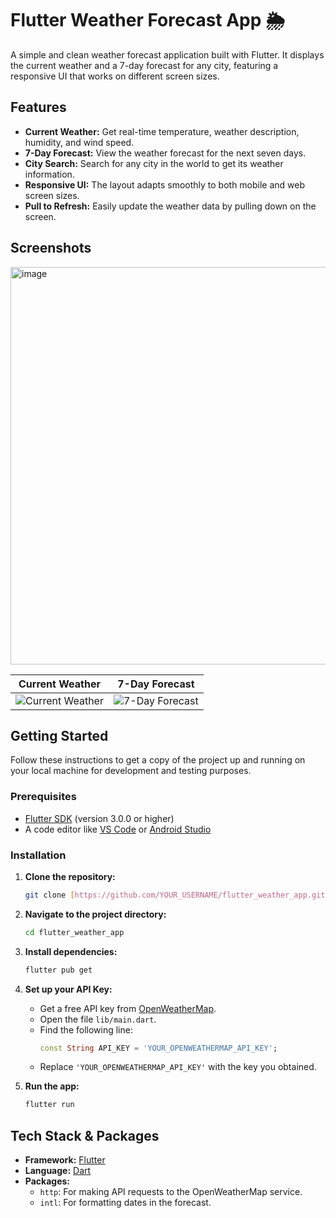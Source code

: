 # Flutter Weather Forecast App 🌦️

A simple and clean weather forecast application built with Flutter. It displays the current weather and a 7-day forecast for any city, featuring a responsive UI that works on different screen sizes.

## Features

-   **Current Weather:** Get real-time temperature, weather description, humidity, and wind speed.
-   **7-Day Forecast:** View the weather forecast for the next seven days.
-   **City Search:** Search for any city in the world to get its weather information.
-   **Responsive UI:** The layout adapts smoothly to both mobile and web screen sizes.
-   **Pull to Refresh:** Easily update the weather data by pulling down on the screen.

## Screenshots

<img width="1023" height="636" alt="image" src="https://github.com/user-attachments/assets/a0e94215-c4c0-4af1-b369-86ab138f257d" />


| Current Weather      | 7-Day Forecast      |
| -------------------- | ------------------- |
| ![Current Weather](https://placehold.co/300x600/e0f7fa/00695c?text=Current+Weather) | ![7-Day Forecast](https://placehold.co/300x600/e0f2f1/004d40?text=7-Day+Forecast) |

## Getting Started

Follow these instructions to get a copy of the project up and running on your local machine for development and testing purposes.

### Prerequisites

-   [Flutter SDK](https://flutter.dev/docs/get-started/install) (version 3.0.0 or higher)
-   A code editor like [VS Code](https://code.visualstudio.com/) or [Android Studio](https://developer.android.com/studio)

### Installation

1.  **Clone the repository:**
    ```sh
    git clone [https://github.com/YOUR_USERNAME/flutter_weather_app.git](https://github.com/YOUR_USERNAME/flutter_weather_app.git)
    ```

2.  **Navigate to the project directory:**
    ```sh
    cd flutter_weather_app
    ```

3.  **Install dependencies:**
    ```sh
    flutter pub get
    ```

4.  **Set up your API Key:**
    -   Get a free API key from [OpenWeatherMap](https://openweathermap.org/api).
    -   Open the file `lib/main.dart`.
    -   Find the following line:
        ```dart
        const String API_KEY = 'YOUR_OPENWEATHERMAP_API_KEY';
        ```
    -   Replace `'YOUR_OPENWEATHERMAP_API_KEY'` with the key you obtained.

5.  **Run the app:**
    ```sh
    flutter run
    ```

## Tech Stack & Packages

-   **Framework:** [Flutter](https://flutter.dev/)
-   **Language:** [Dart](https://dart.dev/)
-   **Packages:**
    -   `http`: For making API requests to the OpenWeatherMap service.
    -   `intl`: For formatting dates in the forecast.

